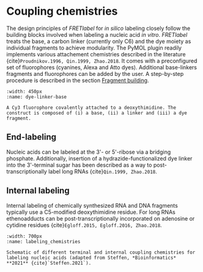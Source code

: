 # Coupling chemistries

The design principles of *FRETlabel* for *in silico* labeling closely follow the building blocks involved when labeling a nucleic acid *in vitro*. *FRETlabel* treats the base, a carbon linker (currently only C6) and the dye moiety as individual fragments to achieve modularity. The PyMOL plugin readily implements various attachement chemistries described in the literature {cite}`Proudnikov.1996, Qin.1999, Zhao.2018`. It comes with a preconfigured set of fluorophores (cyanines, Alexa and Atto dyes). Additional base-linkers fragments and fluorophores can be added by the user. A step-by-step procedure is described in the section [Fragment building](../getting_started/fragment_building.md).

```{figure} /images/dye-linker-base.png
:width: 450px
:name: dye-linker-base

A Cy3 fluorophore covalently attached to a deoxythimidine. The construct is composed of (i) a base, (ii) a linker and (iii) a dye fragment.
```

## End-labeling

Nucleic acids can be labeled at the 3'- or 5'-ribose via a bridging phosphate. Additionally, insertion of a hydrazide-functionalized dye linker into the 3'-terminal sugar has been described as a way to post-transcriptionally label long RNAs {cite}`Qin.1999, Zhao.2018`.

## Internal labeling

Internal labeling of chemically synthesized RNA and DNA fragments typically use a C5-modified deoxythimidine residue. For long RNAs ethenoadducts can be post-transcriptionally incorporated on adenosine or cytidine residues {cite}`Egloff.2015, Egloff.2016, Zhao.2018`.

```{figure} /images/labeling_chemistries.png
:width: 700px
:name: labeling_chemistries

Schematic of different terminal and internal coupling chemistries for labeling nucleic acids (adapted from Steffen, *Bioinformatics* **2021** {cite}`Steffen.2021`).
```